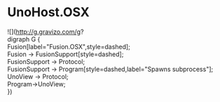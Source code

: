 # UnoHost.OSX

![](http://g.gravizo.com/g? \
digraph G {\
Fusion[label="Fusion.OSX",style=dashed];\
Fusion -> FusionSupport[style=dashed];\
FusionSupport -> Protocol;\
FusionSupport -> Program[style=dashed,label="Spawns subprocess"];\
UnoView -> Protocol;\
Program->UnoView;\
})
